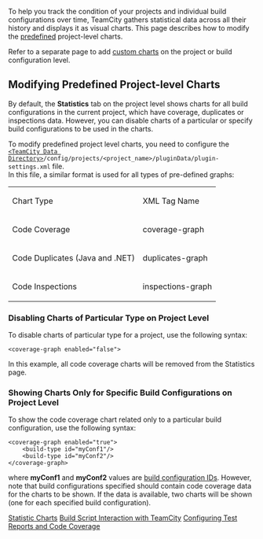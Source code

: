 [//]: # (title: Customizing Statistics Charts)
[//]: # (auxiliary-id: Customizing Statistics Charts)

To help you track the condition of your projects and individual build configurations over time, TeamCity gathers statistical data across all their history and displays it as visual charts. This page describes how to modify the [predefined](statistic-charts.md) project-level charts.

<note>

Refer to a separate page to add [custom charts](custom-chart.md) on the project or build configuration level.
</note>

## Modifying Predefined Project-level Charts

By default, the __Statistics__ tab on the project level shows charts for all build configurations in the current project, which have coverage, duplicates or inspections data. However, you can disable charts of a particular or specify build configurations to be used in the charts.

To modify predefined project level charts, you need to configure the [`<TeamCity Data Directory>`](teamcity-data-directory.md)`/config/projects/<project_name>/pluginData/plugin-settings.xml` file.   
In this file, a similar format is used for all types of pre-defined graphs:

<table><tr>

<td>

Chart Type


</td>

<td>

XML Tag Name


</td></tr><tr>

<td>

Code Coverage


</td>

<td>

coverage-graph


</td></tr><tr>

<td>

Code Duplicates (Java and .NET)


</td>

<td>

duplicates-graph


</td></tr><tr>

<td>

Code Inspections


</td>

<td>

inspections-graph


</td></tr></table>

### Disabling Charts of Particular Type on Project Level

To disable charts of particular type for a project, use the following syntax:


```
<coverage-graph enabled="false">

```

In this example, all code coverage charts will be removed from the Statistics page.

### Showing Charts Only for Specific Build Configurations on Project Level

To show the code coverage chart related only to a particular build configuration, use the following syntax:

```
<coverage-graph enabled="true">
    <build-type id="myConf1"/>
    <build-type id="myConf2"/>
</coverage-graph>

```

where __myConf1__ and __myConf2__ values are [build configuration IDs](configuring-general-settings.md#build-configuration-id). However, note that build configurations specified should contain code coverage data for the charts to be shown. If the data is available, two charts will be shown (one for each specified build configuration).

 <seealso>
        <category ref="user-guide">
            <a href="statistic-charts.md">Statistic Charts</a>
        </category>
        <category ref="admin-guide">
            <a href="build-script-interaction-with-teamcity.md">Build Script Interaction with TeamCity</a>
            <a href="configuring-test-reports-and-code-coverage.md">Configuring Test Reports and Code Coverage</a>
        </category>
</seealso>
